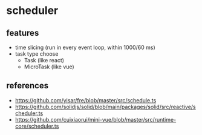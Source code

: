 # scheduler

## features

- time slicing (run in every event loop, within 1000/60 ms)
- task type choose
  - Task (like react)
  - MicroTask (like vue)

## references

- https://github.com/yisar/fre/blob/master/src/schedule.ts
- https://github.com/solidjs/solid/blob/main/packages/solid/src/reactive/scheduler.ts
- https://github.com/cuixiaorui/mini-vue/blob/master/src/runtime-core/scheduler.ts
